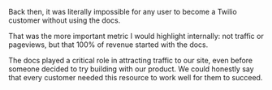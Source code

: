 Back then, it was literally impossible for any user to become a Twilio customer without using the docs.

That was the more important metric I would highlight internally: not traffic or pageviews, but that 100% of revenue started with the docs. 

The docs played a critical role in attracting traffic to our site, even before someone decided to try building with our product. We could honestly say that every customer needed this resource to work well for them to succeed.
